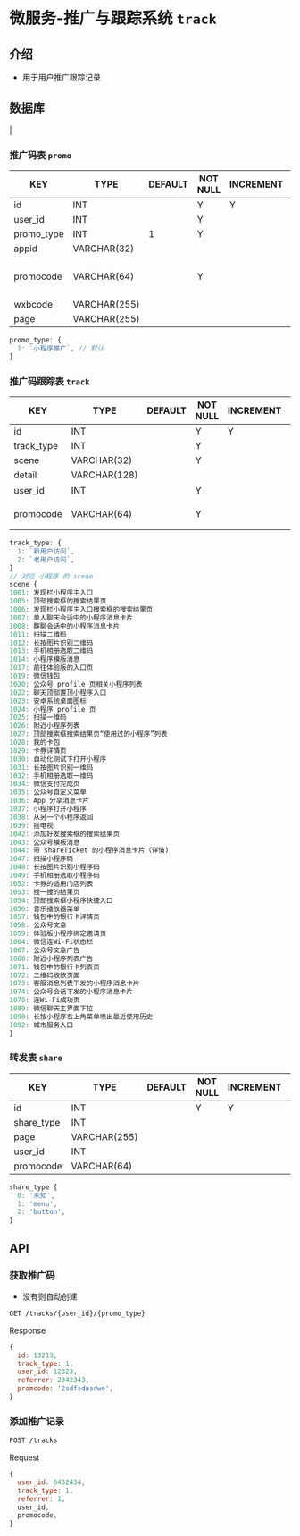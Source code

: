 # 微服务-推广与跟踪系统 `track`

## 介绍

- 用于用户推广跟踪记录

## 数据库

<!-- ### 推广码表 `track`

| KEY        | TYPE        | DEFAULT | NOT NULL | INCREMENT | PRIMARY | FOREIGN | REMARK |     |
|------------|-------------|---------|----------|-----------|---------|---------|--------|-----|
| id         | INT         |         | Y        | Y         | Y       |         |        |     |
| track_type | INT         |         | Y        |           |         |         |        |     |
| user_id    | INT         |         | Y        |           |         | Y       |        |     |
| referrer   | INT         |         |          |           |         | Y       |        |     |
| promcode   | VARCHAR(64) |         | Y        |           |         |         |        | --> |

### 推广码表 `promo`

| KEY        | TYPE         | DEFAULT | NOT NULL | INCREMENT | PRIMARY | FOREIGN | REMARK         |
|------------|--------------|---------|----------|-----------|---------|---------|----------------|
| id         | INT          |         | Y        | Y         | Y       |         |                |
| user_id    | INT          |         | Y        |           |         | Y       |                |
| promo_type | INT          | 1       | Y        |           |         |         |                |
| appid      | VARCHAR(32)  |         |          |           |         |         |                |
| promocode  | VARCHAR(64)  |         | Y        |           |         |         | 全表唯一，考虑hashids |
| wxbcode    | VARCHAR(255) |         |          |           |         |         |                |
| page       | VARCHAR(255) |         |          |           |         |         |                |

```js
promo_type: {
  1: `小程序推广`, // 默认
}
```

### 推广码跟踪表 `track`

| KEY        | TYPE         | DEFAULT | NOT NULL | INCREMENT | PRIMARY | FOREIGN | REMARK |
|------------|--------------|---------|----------|-----------|---------|---------|--------|
| id         | INT          |         | Y        | Y         | Y       |         |        |
| track_type | INT          |         | Y        |           |         |         |        |
| scene      | VARCHAR(32)  |         | Y        |           |         |         |        |
| detail     | VARCHAR(128) |         |          |           |         |         |        |
| user_id    | INT          |         | Y        |           |         | Y       | 上报用户   |
| promocode  | VARCHAR(64)  |         | Y        |           |         |         | 来源推广码  |

```js
track_type: {
  1: `新用户访问`,
  2: `老用户访问`,
}
// 对应 小程序 的 scene
scene {
1001: 发现栏小程序主入口
1005: 顶部搜索框的搜索结果页
1006: 发现栏小程序主入口搜索框的搜索结果页
1007: 单人聊天会话中的小程序消息卡片
1008: 群聊会话中的小程序消息卡片
1011: 扫描二维码
1012: 长按图片识别二维码
1013: 手机相册选取二维码
1014: 小程序模版消息
1017: 前往体验版的入口页
1019: 微信钱包
1020: 公众号 profile 页相关小程序列表
1022: 聊天顶部置顶小程序入口
1023: 安卓系统桌面图标
1024: 小程序 profile 页
1025: 扫描一维码
1026: 附近小程序列表
1027: 顶部搜索框搜索结果页“使用过的小程序”列表
1028: 我的卡包
1029: 卡券详情页
1030: 自动化测试下打开小程序
1031: 长按图片识别一维码
1032: 手机相册选取一维码
1034: 微信支付完成页
1035: 公众号自定义菜单
1036: App 分享消息卡片
1037: 小程序打开小程序
1038: 从另一个小程序返回
1039: 摇电视
1042: 添加好友搜索框的搜索结果页
1043: 公众号模板消息
1044: 带 shareTicket 的小程序消息卡片（详情)
1047: 扫描小程序码
1048: 长按图片识别小程序码
1049: 手机相册选取小程序码
1052: 卡券的适用门店列表
1053: 搜一搜的结果页
1054: 顶部搜索框小程序快捷入口
1056: 音乐播放器菜单
1057: 钱包中的银行卡详情页
1058: 公众号文章
1059: 体验版小程序绑定邀请页
1064: 微信连Wi-Fi状态栏
1067: 公众号文章广告
1068: 附近小程序列表广告
1071: 钱包中的银行卡列表页
1072: 二维码收款页面
1073: 客服消息列表下发的小程序消息卡片
1074: 公众号会话下发的小程序消息卡片
1078: 连Wi-Fi成功页
1089: 微信聊天主界面下拉
1090: 长按小程序右上角菜单唤出最近使用历史
1092: 城市服务入口
}
```

### 转发表 `share`

| KEY        | TYPE         | DEFAULT | NOT NULL | INCREMENT | PRIMARY | FOREIGN | REMARK |
|------------|--------------|---------|----------|-----------|---------|---------|--------|
| id         | INT          |         | Y        | Y         | Y       |         |        |
| share_type | INT          |         |          |           |         |         |        |
| page       | VARCHAR(255) |         |          |           |         |         |        |
| user_id    | INT          |         |          |           |         | Y       |        |
| promocode  | VARCHAR(64)  |         |          |           |         |         |        |

```js
share_type {
  0: '未知',
  1: 'menu',
  2: 'button',
}
```

## API

### 获取推广码

- 没有则自动创建

```sh
GET /tracks/{user_id}/{promo_type}
```

Response

```js
{
  id: 13213,
  track_type: 1,
  user_id: 12323,
  referrer: 2342343,
  promcode: '2sdfsdasdwe',
}
```

### 添加推广记录

```sh
POST /tracks
```

Request

```js
{
  user_id: 6432434,
  track_type: 1,
  referrer: 1,
  user_id,
  promocode,
}
```